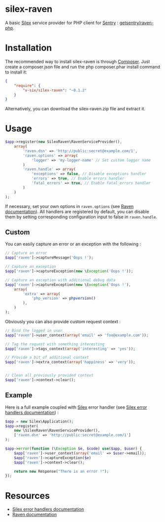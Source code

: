 silex-raven
===========

A basic [Silex](https://github.com/silexphp/Silex) service provider for PHP client for [Sentry](https://getsentry.com/welcome/) : [getsentry/raven-php](https://github.com/getsentry/raven-php).

# Installation

The recommended way to install silex-raven is through [Composer](https://getcomposer.org). Just create a composer.json file and run the php composer.phar install command to install it:

```json
{
    "require": {
        "v-six/silex-raven": "~0.1.2"
    }
}
```

Alternatively, you can download the silex-raven.zip file and extract it.

# Usage

```php
$app->register(new SilexRaven\RavenServiceProvider(),
    array(
        'raven.dsn' => 'http://public:secret@example.com/1',
        'raven.options' => array(
            'logger' => 'my-logger-name' // Set custom logger name
        )
        'raven.handle' => array(
            'exceptions' => false, // Disable exceptions handler
            'errors' => true, // Enable errors handler
            'fatal_errors' => true, // Enable fatal_errors handler
        )
    )
);
```

If necessary, set your own options in `raven.options` (see [Raven documentation](https://github.com/getsentry/raven-php#configuration)).
All handlers are registered by default, you can disable them by setting corresponding configuration input to false in `raven.handle`.

## Custom

You can easily capture an error or an exception with the following :

```php
// Capture an error
$app['raven']->captureMessage('Oops !');

// Capture an exception
$app['raven']->captureException(new \Exception('Oops !'));

// Capture an exception with additional debug data
$app['raven']->captureException(new \Exception('Oops !'),
    array(
        'extra' => array(
            'php_version' => phpversion()
        ),
    )
);
```

Obviously you can also provide custom request context :

```php
// Bind the logged in user
$app['raven']->user_context(array('email' => 'foo@example.com'));

// Tag the request with something interesting
$app['raven']->tags_context(array('interesting' => 'yes'));

// Provide a bit of additional context
$app['raven']->extra_context(array('happiness' => 'very'));


// Clean all previously provided context
$app['raven']->context->clear();
```

## Example

Here is a full example coupled with [Silex](https://github.com/silexphp/Silex) error handler (see [Silex error handlers documentation](http://silex.sensiolabs.org/doc/usage.html#error-handlers)) :

```php
$app = new Silex\Application();
$app->register(
    new \SilexRaven\RavenServiceProvider(),
    ['raven.dsn' => 'http://public:secret@example.com/1']
);

$app->error(function (\Exception $e, $code) use($app, $user) {
    $app['raven']->user_context(array('email' => $user->email));
    $app['raven']->captureException($e)
    $app['raven']->context->clear();

    return new Response("There is an error !");
});
```

# Resources

* [Silex error handlers documentation](http://silex.sensiolabs.org/doc/usage.html#error-handlers)
* [Raven documentation](https://github.com/getsentry/raven-php)